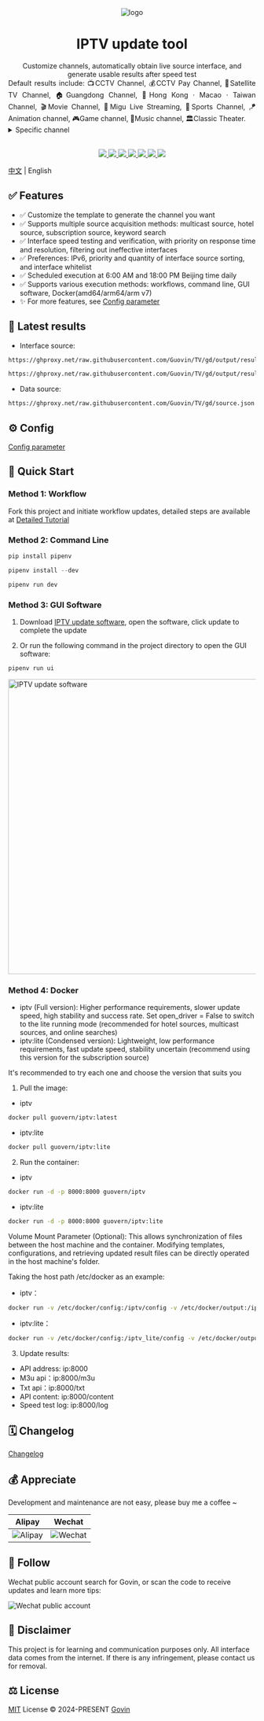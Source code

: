 <div align="center">
  <img src="./static/images/logo.png" alt="logo"/>
  <h1 align="center">IPTV update tool</h1>
</div>

<div align="center">Customize channels, automatically obtain live source interface, and generate usable results after speed test</div>
<div align="justify">Default results include: 📺CCTV Channel, 💰CCTV Pay Channel, 📡Satellite TV Channel, 🏠Guangdong Channel, 🌊Hong Kong · Macao · Taiwan Channel, 🎬Movie Channel, 🎥Migu Live Streaming, 🏀Sports Channel, 🪁Animation channel, 🎮Game channel, 🎵Music channel, 🏛Classic Theater.</div>

<details>
  <summary>Specific channel</summary>
  <div>
  📺CCTV Channel: CCTV-1, CCTV-2, CCTV-3, CCTV-4, CCTV-5, CCTV-5+, CCTV-6, CCTV-7, CCTV-8, CCTV-9, CCTV-10, CCTV-11, CCTV-12, CCTV-13, CCTV-14, CCTV-15, CCTV-16, CCTV-17, CETV1, CETV2, CETV4, CETV5
  </div>
  <br>
  <div>
  💰CCTV Pay Channel: 文化精品, 央视台球, 风云音乐, 第一剧场, 风云剧场, 怀旧剧场, 女性时尚, 高尔夫网球, 风云足球, 电视指南, 世界地理, 兵器科技
  </div>
  <br>
  <div>
  📡Satellite TV Channel: 广东卫视, 香港卫视, 浙江卫视, 湖南卫视, 北京卫视, 湖北卫视, 黑龙江卫视, 安徽卫视, 重庆卫视, 东方卫视, 东南卫视, 甘肃卫视, 广西卫视, 贵州卫视, 海南卫视, 河北卫视, 河南卫视, 吉林卫视, 江苏卫视, 江西卫视, 辽宁卫视, 内蒙古卫视, 宁夏卫视, 青海卫视, 山东卫视, 山西卫视, 陕西卫视, 四川卫视, 深圳卫视, 三沙卫视, 天津卫视, 西藏卫视, 新疆卫视, 云南卫视
  </div>
  <br>
  <div>
  ☘️Guangdong Channel: 广东珠江, 广东体育, 广东新闻, 广东民生, 广东卫视, 大湾区卫视, 广州综合, 广州影视, 广州竞赛, 江门综合, 江门侨乡生活, 佛山综合, 深圳卫视, 汕头综合, 汕头经济, 汕头文旅, 茂名综合, 茂名公共
  </div>
  <br>
  <div>
  ☘️Local channels in each province
  </div>
  <br>
  <div>
  🌊Hong Kong · Macao · Taiwan Channel: 翡翠台, 明珠台, 凤凰中文, 凤凰资讯, 凤凰香港, 凤凰卫视, TVBS亚洲, 香港卫视, 纬来体育, 纬来育乐, J2, Viutv, 三立台湾, 无线新闻, 三立新闻, 东森综合, 东森超视, 东森电影, Now剧集, Now华剧, 靖天资讯, 星卫娱乐, 卫视卡式
  </div>
  <br>
  <div>
  🎬Movie Channel: CHC家庭影院, CHC动作电影, CHC高清电影, 淘剧场, 淘娱乐, 淘电影, NewTV惊悚悬疑, NewTV动作电影, 黑莓电影, 纬来电影, 靖天映画, 靖天戏剧, 星卫娱乐, 艾尔达娱乐, 经典电影, IPTV经典电影, 天映经典, 无线星河, 星空卫视, 私人影院, 东森电影, 龙祥电影, 东森洋片, 东森超视
  </div>
  <br>
  <div>
  🎥Migu Live Streaming: 咪咕直播1-45
  </div>
  <br>
  <div>
  🏀Sports Channel: CCTV-5, CCTV-5+, 广东体育, 纬来体育, 五星体育, 体育赛事, 劲爆体育, 爱体育, 超级体育, 精品体育, 广州竞赛, 深圳体育, 福建体育, 辽宁体育, 山东体育, 成都体育, 天津体育, 江苏体育, 安徽综艺体育, 吉林篮球, 睛彩篮球, 睛彩羽毛球, 睛彩广场舞, 风云足球, 足球频道, 魅力足球, 天元围棋, 快乐垂钓, JJ斗地主
  </div>
  <br>
  <div>
  🪁Animation channel: 少儿动画, 卡酷动画, 动漫秀场, 新动漫, 青春动漫, 爱动漫, 中录动漫, 宝宝动画, CN卡通, 优漫卡通, 金鹰卡通, 睛彩少儿, 黑莓动画, 炫动卡通, 24H国漫热播, 浙江少儿, 河北少儿科教, 七龙珠, 火影忍者, 海绵宝宝, 中华小当家, 斗破苍穹玄幻剧, 猫和老鼠, 经典动漫, 蜡笔小新, 漫画解说
  </div>
  <br>
  <div>
  🎮Game channel: 游戏风云, 游戏竞技, 电竞游戏, 海看电竞, 电竞天堂, 爱电竞
  </div>
  <br>
  <div>
  🎵Music channel: CCTV-15, 风云音乐, 音乐现场, 音乐之声, 潮流音乐, 天津音乐, 音乐广播, 音乐调频广播
  </div>
  <br>
  <div>
  🏛Classic Theater: 笑傲江湖, 天龙八部, 鹿鼎记, 仙剑奇侠传, 西游记, 三国演义, 水浒传, 新白娘子传奇, 天龙八部, 济公游记, 封神榜, 闯关东, 上海滩, 射雕英雄传
  </div>
</details>
<br>
<p align="center">
  <a href="https://github.com/Guovin/IPTV/releases/latest">
    <img src="https://img.shields.io/github/v/release/guovin/iptv" />
  </a>
  <a href="https://www.python.org/">
    <img src="https://img.shields.io/badge/python-%20%3D%203.13-47c219" />
  </a>
  <a href="https://github.com/Guovin/IPTV/releases/latest">
    <img src="https://img.shields.io/github/downloads/guovin/iptv/total" />
  </a>
  <a href="https://hub.docker.com/repository/docker/guovern/iptv">
    <img src="https://img.shields.io/docker/pulls/guovern/iptv" />
  </a>
  <a href="https://hub.docker.com/repository/docker/guovern/tv-requests">
    <img src="https://img.shields.io/docker/pulls/guovern/tv-requests?label=docker:requests" />
  </a>
  <a href="https://hub.docker.com/repository/docker/guovern/tv-driver">
    <img src="https://img.shields.io/docker/pulls/guovern/tv-driver?label=docker:driver" />
  </a>
  <a href="https://github.com/Guovin/IPTV/fork">
    <img src="https://img.shields.io/github/forks/guovin/iptv" />
  </a>
</p>

[中文](./README.md) | English

## ✅ Features

- ✅ Customize the template to generate the channel you want
- ✅ Supports multiple source acquisition methods: multicast source, hotel source, subscription source, keyword search
- ✅ Interface speed testing and verification, with priority on response time and resolution, filtering out ineffective interfaces
- ✅ Preferences: IPv6, priority and quantity of interface source sorting, and interface whitelist
- ✅ Scheduled execution at 6:00 AM and 18:00 PM Beijing time daily
- ✅ Supports various execution methods: workflows, command line, GUI software, Docker(amd64/arm64/arm v7)
- ✨ For more features, see [Config parameter](./docs/config_en.md)

## 🔗 Latest results

- Interface source:

```bash
https://ghproxy.net/raw.githubusercontent.com/Guovin/TV/gd/output/result.m3u
```

```bash
https://ghproxy.net/raw.githubusercontent.com/Guovin/TV/gd/output/result.txt
```

- Data source:

```bash
https://ghproxy.net/raw.githubusercontent.com/Guovin/TV/gd/source.json
```

## ⚙️ Config

[Config parameter](./docs/config_en.md)

## 🚀 Quick Start

### Method 1: Workflow

Fork this project and initiate workflow updates, detailed steps are available at [Detailed Tutorial](./docs/tutorial_en.md)

### Method 2: Command Line

```python
pip install pipenv
```

```python
pipenv install --dev
```

```python
pipenv run dev
```

### Method 3: GUI Software

1. Download [IPTV update software](https://github.com/Guovin/IPTV/releases), open the software, click update to complete the update

2. Or run the following command in the project directory to open the GUI software:

```python
pipenv run ui
```

<img src="./docs/images/ui.png" alt="IPTV update software" title="IPTV update software" style="height:600px" />

### Method 4: Docker

- iptv (Full version): Higher performance requirements, slower update speed, high stability and success rate. Set open_driver = False to switch to the lite running mode (recommended for hotel sources, multicast sources, and online searches)
- iptv:lite (Condensed version): Lightweight, low performance requirements, fast update speed, stability uncertain (recommend using this version for the subscription source)

It's recommended to try each one and choose the version that suits you

1. Pull the image:

- iptv

```bash
docker pull guovern/iptv:latest
```

- iptv:lite

```bash
docker pull guovern/iptv:lite
```

2. Run the container:

- iptv

```bash
docker run -d -p 8000:8000 guovern/iptv
```

- iptv:lite

```bash
docker run -d -p 8000:8000 guovern/iptv:lite
```

Volume Mount Parameter (Optional):
This allows synchronization of files between the host machine and the container. Modifying templates, configurations, and retrieving updated result files can be directly operated in the host machine's folder.

Taking the host path /etc/docker as an example:

- iptv：

```bash
docker run -v /etc/docker/config:/iptv/config -v /etc/docker/output:/iptv/output -d -p 8000:8000 guovern/iptv
```

- iptv:lite：

```bash
docker run -v /etc/docker/config:/iptv_lite/config -v /etc/docker/output:/iptv_lite/output -d -p 8000:8000 guovern/iptv:lite
```

3. Update results:

- API address: ip:8000
- M3u api：ip:8000/m3u
- Txt api：ip:8000/txt
- API content: ip:8000/content
- Speed test log: ip:8000/log

## 🗓️ Changelog

[Changelog](./CHANGELOG.md)

## 💰️ Appreciate

<div>Development and maintenance are not easy, please buy me a coffee ~</div>

| Alipay                                | Wechat                                    |
| ------------------------------------- | ----------------------------------------- |
| ![Alipay](./static/images/alipay.jpg) | ![Wechat](./static/images/appreciate.jpg) |

## 👀 Follow

Wechat public account search for Govin, or scan the code to receive updates and learn more tips:

![Wechat public account](./static/images/qrcode.jpg)

## 📣 Disclaimer

This project is for learning and communication purposes only. All interface data comes from the internet. If there is any infringement, please contact us for removal.

## ⚖️ License

[MIT](./LICENSE) License &copy; 2024-PRESENT [Govin](https://github.com/guovin)

